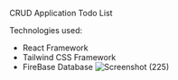 CRUD Application Todo List

Technologies used:
* React Framework
* Tailwind CSS Framework
* FireBase Database 
![Screenshot (225)](https://user-images.githubusercontent.com/114370453/195102458-b4a6f280-996a-46db-9b98-291ef79787cc.png)
